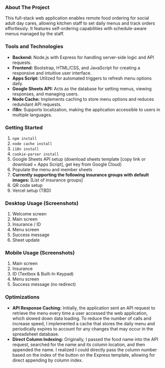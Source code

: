 ### About The Project
This full-stack web application enables remote food ordering for social adult day cares, allowing kitchen staff to set daily menus and track orders effortlessly. It features self-ordering capabilities with schedule-aware menus managed by the staff.

### Tools and Technologies
- **Backend:** Node.js with Express for handling server-side logic and API requests.
- **Frontend:** Bootstrap, HTML/CSS, and JavaScript for creating a responsive and intuitive user interface.
- **Apps Script:** Utilized for automated triggers to refresh menu options daily.
- **Google Sheets API:** Acts as the database for setting menus, viewing responses, and managing users.
- **Node Cache:** Implements caching to store menu options and reduces redundant API requests.
- **i18n:** Supports localization, making the application accessible to users in multiple languages.

### Getting Started
1. `npm install`
2. `node cache install`
3. `i18n install`
4. `cookie-parser install`
5. Google Sheets API setup (download sheets template [copy link or download + Apps Script], get key from Google Cloud)
6. Populate the menu and member sheets
7. **Currently supporting the following insurance groups with default images:** [List of insurance groups]
8. QR code setup
9. Vercel setup (TBD)

### Desktop Usage (Screenshots)
1. Welcome screen
2. Main screen
3. Insurance / ID
4. Menu screen
5. Success message
6. Sheet update

### Mobile Usage (Screenshots)
1. Main screen
2. Insurance
3. ID (Textbox & Built-In Keypad)
4. Menu screen
5. Success message (no redirect)

### Optimizations
- **API Response Caching:** Initially, the application sent an API request to retrieve the menu every time a user accessed the web application, which slowed down data loading. To reduce the number of calls and increase speed, I implemented a cache that stores the daily menu and periodically expires to account for any changes that may occur in the spreadsheet database.
- **Direct Column Indexing:** Originally, I passed the food name into the API request, searched for the name and its column location, and then appended the name. I realized I could directly pass the column number based on the index of the button on the Express template, allowing for direct appending by column index.
